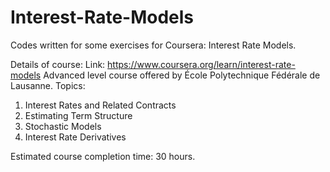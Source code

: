 # Interest-Rate-Models
Codes written for some exercises for Coursera: Interest Rate Models.

Details of course:
Link: https://www.coursera.org/learn/interest-rate-models
Advanced level course offered by École Polytechnique Fédérale de Lausanne.
Topics:
1. Interest Rates and Related Contracts
2. Estimating Term Structure
3. Stochastic Models
4. Interest Rate Derivatives

Estimated course completion time: 30 hours.

